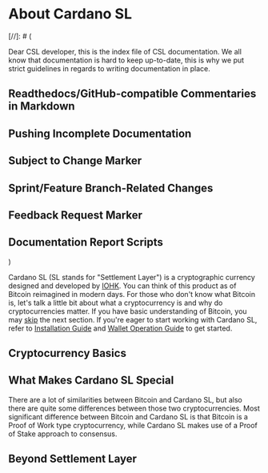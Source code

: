 # About Cardano SL

[//]: # (

Dear CSL developer, this is the index file of CSL
documentation. We all know that documentation is hard to keep
up-to-date, this is why we put strict guidelines in regards to writing
documentation in place.

Readthedocs/GitHub-compatible Commentaries in Markdown
---

Pushing Incomplete Documentation
---

Subject to Change Marker
---

Sprint/Feature Branch-Related Changes
---

Feedback Request Marker
---

Documentation Report Scripts
---

)

Cardano SL (SL stands for "Settlement Layer") is a cryptographic
currency designed and developed by [IOHK](https://iohk.io/team). You can
think of this product as of Bitcoin reimagined in modern days. For those
who don't know what Bitcoin is, let's talk a little bit about what a
cryptocurrency is and why do cryptocurrencies matter. If you have basic
understanding of Bitcoin, you may [skip](#) the next section. If you're
eager to start working with Cardano SL, refer to [Installation Guide](#)
and [Wallet Operation Guide](#) to get started.

## Cryptocurrency Basics

## What Makes Cardano SL Special

There are a lot of similarities between Bitcoin and Cardano
SL, but also there are quite some differences between those two
cryptocurrencies. Most significant difference between Bitcoin and
Cardano SL is that Bitcoin is a Proof of Work type cryptocurrency, while
Cardano SL makes use of a Proof of Stake approach to consensus.

## Beyond Settlement Layer

